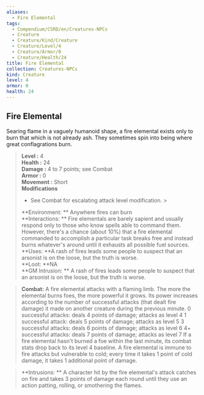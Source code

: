 ```yaml
---
aliases:
  - Fire Elemental
tags:
  - Compendium/CSRD/en/Creatures-NPCs
  - Creature
  - Creature/Kind/Creature
  - Creature/Level/4
  - Creature/Armor/0
  - Creature/Health/24
title: Fire Elemental
collection: Creatures-NPCs
kind: Creature
level: 4
armor: 0
health: 24
---
```

## Fire Elemental  
Searing flame in a vaguely humanoid shape, a fire elemental exists only to burn that which is not already ash. They sometimes spin into being where great conflagrations burn.  

  
> **Level :** 4  
> **Health :** 24  
> **Damage :** 4 to 7 points; see Combat  
> **Armor :** 0  
> **Movement :** Short  
> **Modifications**  
>- See Combat for escalating attack level modification. >
>  
> **Environment: ** Anywhere fires can burn  
> **Interactions: ** Fire elementals are barely sapient and usually respond only to those who know spells able to command them. However, there's a chance (about 10%) that a fire elemental commanded to accomplish a particular task breaks free and instead burns whatever's around until it exhausts all possible fuel sources.  
> **Uses: **A rash of fires leads some people to suspect that an arsonist is on the loose, but the truth is worse.  
> **Loot: **NA  
> **GM Intrusion: ** A rash of fires leads some people to suspect that an arsonist is on the loose, but the truth is worse.  

> **Combat:** 
> A fire elemental attacks with a flaming limb. The more the elemental burns foes, the more powerful it grows. Its power increases according to the number of successful attacks (that dealt fire damage) it made on another creature during the previous minute.
0 successful attacks: deals 4 points of damage; attacks as level 4
1 successful attack: deals 5 points of damage; attacks as level 5
3 successful attacks: deals 6 points of damage; attacks as level 6
4+ successful attacks: deals 7 points of damage; attacks as level 7
If a fire elemental hasn't burned a foe within the last minute, its combat stats drop back to its level 4 baseline.
A fire elemental is immune to fire attacks but vulnerable to cold; every time it takes 1 point of cold damage, it takes 1 additional point of damage.  
  

> **Intrusions: ** 
> A character hit by the fire elemental's attack catches on fire and takes 3 points of damage each round until they use an action patting, rolling, or smothering the flames.  
